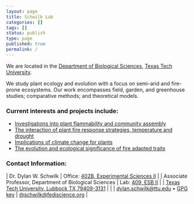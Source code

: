 ```yaml
---
layout: page
title: Schwilk Lab
categories: []
tags: []
status: publish
type: page
published: true
permalink: /
---
```

We are located in the [Department of Biological Sciences](http://www.biol.ttu.edu), [Texas Tech University](http://www.ttu.edu).

We study plant ecology and evolution with a focus on semi-arid and fire-prone ecosystems. Our work encompasses field, garden, and greenhouse studies; comparative methods; and theoretical models.

### Current interests and projects include: ###

 - [Investigations into plant flammability and community assembly]({{site.baseurl}}/research/projects/#flam)
 - [The interaction of plant fire response strategies, temperature and drought]({{site.baseurl}}/research/projects/#veg-shifts)
 - [Implications of climate change for plants]({{site.baseurl}}/research/projects/#veg-shifts)
 - [The evolution and ecological significance of fire adapted traits]({{site.baseurl}}/research/projects/#evol)


### Contact Information: ###

| Dr. Dylan W. Schwilk                                   | Office: [402B, Experimental Sciences II][ESB2]                                   |
| Associate Professor, Department of Biological Sciences | Lab: [409, ESB II][ESB2]                                                         |
| [Texas Tech University, Lubbock TX 79409-3131][TTU]    |                                                                                  |
| dylan.schwilk@ttu.edu  • [GPG key][gpg]                | <a rel="me" href="https://fediscience.org/@schwilk">@schwilk@fediscience.org</a> |

[ESB2]: https://www.ttu.edu/map/?b=Experimental%20Sciences%20II
[TTU]: https://maps.google.com/maps/ms?msid=214596173309067366017.00044bf6d86e2cdaeb1a6&amp;msa=0&amp;ll=33.584128,-101.874976&amp;spn=0.030389,0.07154
[gpg]: {{site.baseurl}}/downloads/schwilk-key-pub.txt
